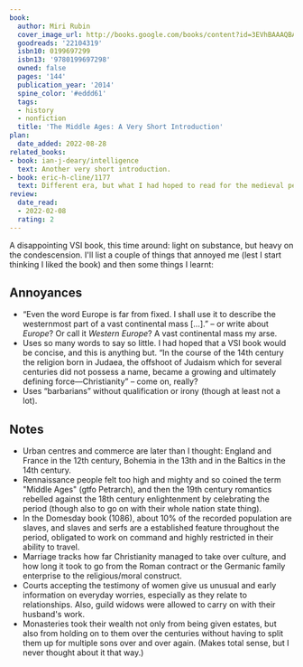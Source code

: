 ```yaml
---
book:
  author: Miri Rubin
  cover_image_url: http://books.google.com/books/content?id=3EVhBAAAQBAJ&printsec=frontcover&img=1&zoom=1&edge=curl&source=gbs_api
  goodreads: '22104319'
  isbn10: 0199697299
  isbn13: '9780199697298'
  owned: false
  pages: '144'
  publication_year: '2014'
  spine_color: '#eddd61'
  tags:
  - history
  - nonfiction
  title: 'The Middle Ages: A Very Short Introduction'
plan:
  date_added: 2022-08-28
related_books:
- book: ian-j-deary/intelligence
  text: Another very short introduction.
- book: eric-h-cline/1177
  text: Different era, but what I had hoped to read for the medieval period in style.
review:
  date_read:
  - 2022-02-08
  rating: 2
---
```


A disappointing VSI book, this time around: light on substance, but heavy on the condescension. I'll list a couple of
things that annoyed me (lest I start thinking I liked the book) and then some things I learnt:

## Annoyances

- “Even the word Europe is far from fixed. I shall use it to describe the westernmost part of a vast continental mass […].” – or write about *Europe*? Or call it *Western Europe*? A vast continental mass my arse.
- Uses so many words to say so little. I had hoped that a VSI book would be concise, and this is anything but. “In the course of the 14th century the religion born in Judaea, the offshoot of Judaism which for several centuries did not possess a name, became a growing and ultimately defining force—Christianity” – come on, really?
- Uses “barbarians” without qualification or irony (though at least not a lot).

## Notes

- Urban centres and commerce are later than I thought: England and France in the 12th century, Bohemia in the 13th and
  in the Baltics in the 14th century.
- Rennaissance people felt too high and mighty and so coined the term "Middle Ages" (gtfo Petrarch), and then the 19th
  century romantics rebelled against the 18th century enlightenment by celebrating the period (though also to go on with
  their whole nation state thing).
- In the Domesday book (1086), about 10% of the recorded population are slaves, and slaves and serfs are a established
  feature throughout the period, obligated to work on command and highly restricted in their ability to travel.
- Marriage tracks how far Christianity managed to take over culture, and how long it took to go from the Roman contract
  or the Germanic family enterprise to the religious/moral construct.
- Courts accepting the testimony of women give us unusual and early information on everyday worries, especially as they
  relate to relationships. Also, guild widows were allowed to carry on with their husband's work.
- Monasteries took their wealth not only from being given estates, but also from holding on to them over the centuries
  without having to split them up for multiple sons over and over again. (Makes total sense, but I never thought about
  it that way.)
